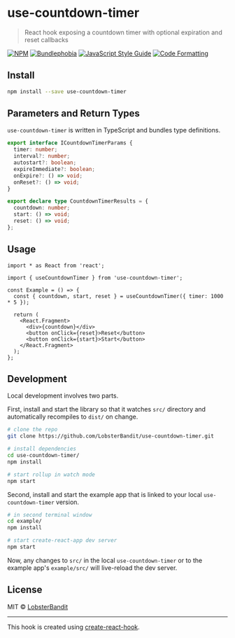 # use-countdown-timer

> React hook exposing a countdown timer with optional expiration and reset callbacks

[![NPM](https://img.shields.io/npm/v/use-countdown-timer.svg)](https://www.npmjs.com/package/use-countdown-timer) [![Bundlephobia](https://img.shields.io/bundlephobia/minzip/use-countdown-timer.svg)](https://bundlephobia.com/result?p=use-countdown-timer) [![JavaScript Style Guide](https://img.shields.io/badge/code_style-airbnb-ff5a5f.svg)](https://www.npmjs.com/package/eslint-config-airbnb) [![Code Formatting](https://img.shields.io/badge/formatting-prettier-ff69b4.svg)](https://prettier.io/)

## Install

```bash
npm install --save use-countdown-timer
```

## Parameters and Return Types

`use-countdown-timer` is written in TypeScript and bundles type definitions.

```ts
export interface ICountdownTimerParams {
  timer: number;
  interval?: number;
  autostart?: boolean;
  expireImmediate?: boolean;
  onExpire?: () => void;
  onReset?: () => void;
}

export declare type CountdownTimerResults = {
  countdown: number;
  start: () => void;
  reset: () => void;
};
```

## Usage

```tsx
import * as React from 'react';

import { useCountdownTimer } from 'use-countdown-timer';

const Example = () => {
  const { countdown, start, reset } = useCountdownTimer({ timer: 1000 * 5 });

  return (
    <React.Fragment>
      <div>{countdown}</div>
      <button onClick={reset}>Reset</button>
      <button onClick={start}>Start</button>
    </React.Fragment>
  );
};
```

## Development

Local development involves two parts.

First, install and start the library so that it watches `src/` directory and automatically recompiles to `dist/` on change.

```bash
# clone the repo
git clone https://github.com/LobsterBandit/use-countdown-timer.git

# install dependencies
cd use-countdown-timer/
npm install

# start rollup in watch mode
npm start
```

Second, install and start the example app that is linked to your local `use-countdown-timer` version.

```bash
# in second terminal window
cd example/
npm install

# start create-react-app dev server
npm start
```

Now, any changes to `src/` in the local `use-countdown-timer` or to the example app's `example/src/` will live-reload the dev server.

## License

MIT © [LobsterBandit](https://github.com/LobsterBandit)

---

This hook is created using [create-react-hook](https://github.com/hermanya/create-react-hook).
